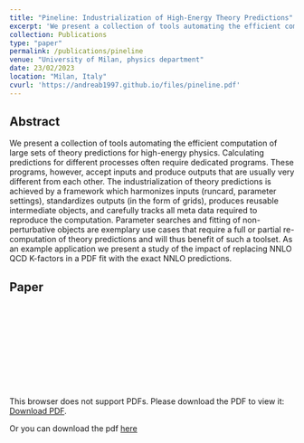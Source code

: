 ```yaml
---
title: "Pineline: Industrialization of High-Energy Theory Predictions"
excerpt: 'We present a collection of tools automating the efficient computation of large sets of theory predictions for high-energy physics. Calculating predictions for different processes often require dedicated programs. These programs, however, accept inputs and produce outputs that are usually very different from each other. The industrialization of theory predictions is achieved by a framework which harmonizes inputs (runcard, parameter settings), standardizes outputs (in the form of grids), produces reusable intermediate objects, and carefully tracks all meta data required to reproduce the computation. Parameter searches and fitting of non-perturbative objects are exemplary use cases that require a full or partial re-computation of theory predictions and will thus benefit of such a toolset. As an example application we present a study of the impact of replacing NNLO QCD K-factors in a PDF fit with the exact NNLO predictions.'
collection: Publications
type: "paper"
permalink: /publications/pineline
venue: "University of Milan, physics department"
date: 23/02/2023
location: "Milan, Italy"
cvurl: 'https://andreab1997.github.io/files/pineline.pdf'
---
```


Abstract
--------

We present a collection of tools automating the efficient computation of large sets of theory predictions for high-energy physics. Calculating predictions for different processes often require dedicated programs. These programs, however, accept inputs and produce outputs that are usually very different from each other. The industrialization of theory predictions is achieved by a framework which harmonizes inputs (runcard, parameter settings), standardizes outputs (in the form of grids), produces reusable intermediate objects, and carefully tracks all meta data required to reproduce the computation. Parameter searches and fitting of non-perturbative objects are exemplary use cases that require a full or partial re-computation of theory predictions and will thus benefit of such a toolset. As an example application we present a study of the impact of replacing NNLO QCD K-factors in a PDF fit with the exact NNLO predictions.

Paper
-----


<object data="https://andreab1997.github.io/files/pineline.pdf" type="application/pdf" width="700px" height="700px">
    <embed src="https://andreab1997.github.io/files/pineline.pdf">
        <p>This browser does not support PDFs. Please download the PDF to view it: <a href="https://andreab1997.github.io/files/pineline.pdf">Download PDF</a>.</p>
    </embed>
</object>



Or you can download the pdf [here](https://andreab1997.github.io/files/pineline.pdf)
